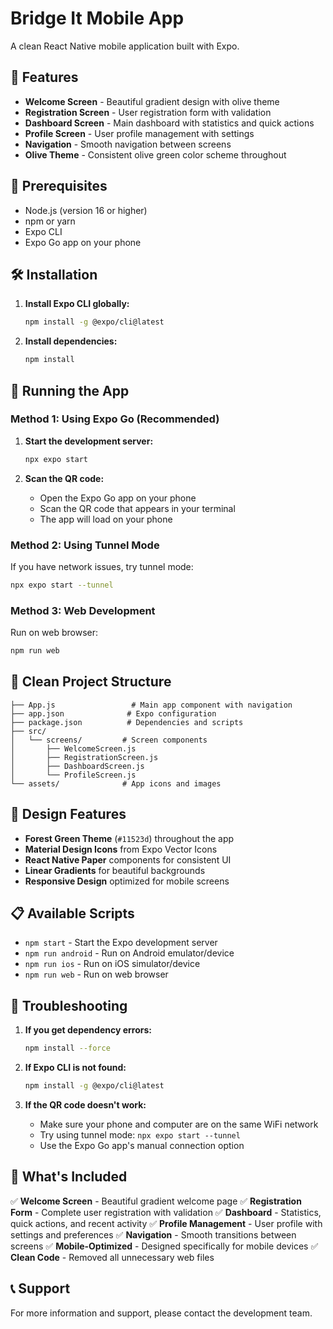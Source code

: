 # Bridge It Mobile App

A clean React Native mobile application built with Expo.

## 🚀 Features

- **Welcome Screen** - Beautiful gradient design with olive theme
- **Registration Screen** - User registration form with validation
- **Dashboard Screen** - Main dashboard with statistics and quick actions
- **Profile Screen** - User profile management with settings
- **Navigation** - Smooth navigation between screens
- **Olive Theme** - Consistent olive green color scheme throughout

## 📱 Prerequisites

- Node.js (version 16 or higher)
- npm or yarn
- Expo CLI
- Expo Go app on your phone

## 🛠️ Installation

1. **Install Expo CLI globally:**
   ```bash
   npm install -g @expo/cli@latest
   ```

2. **Install dependencies:**
   ```bash
   npm install
   ```

## 🎯 Running the App

### Method 1: Using Expo Go (Recommended)

1. **Start the development server:**
   ```bash
   npx expo start
   ```

2. **Scan the QR code:**
   - Open the Expo Go app on your phone
   - Scan the QR code that appears in your terminal
   - The app will load on your phone

### Method 2: Using Tunnel Mode

If you have network issues, try tunnel mode:
```bash
npx expo start --tunnel
```

### Method 3: Web Development

Run on web browser:
```bash
npm run web
```

## 📁 Clean Project Structure

```
├── App.js                 # Main app component with navigation
├── app.json              # Expo configuration
├── package.json          # Dependencies and scripts
├── src/
│   └── screens/         # Screen components
│       ├── WelcomeScreen.js
│       ├── RegistrationScreen.js
│       ├── DashboardScreen.js
│       └── ProfileScreen.js
└── assets/              # App icons and images
```

## 🎨 Design Features

- **Forest Green Theme** (`#11523d`) throughout the app
- **Material Design Icons** from Expo Vector Icons
- **React Native Paper** components for consistent UI
- **Linear Gradients** for beautiful backgrounds
- **Responsive Design** optimized for mobile screens

## 📋 Available Scripts

- `npm start` - Start the Expo development server
- `npm run android` - Run on Android emulator/device
- `npm run ios` - Run on iOS simulator/device
- `npm run web` - Run on web browser

## 🔧 Troubleshooting

1. **If you get dependency errors:**
   ```bash
   npm install --force
   ```

2. **If Expo CLI is not found:**
   ```bash
   npm install -g @expo/cli@latest
   ```

3. **If the QR code doesn't work:**
   - Make sure your phone and computer are on the same WiFi network
   - Try using tunnel mode: `npx expo start --tunnel`
   - Use the Expo Go app's manual connection option

## 🎯 What's Included

✅ **Welcome Screen** - Beautiful gradient welcome page
✅ **Registration Form** - Complete user registration with validation
✅ **Dashboard** - Statistics, quick actions, and recent activity
✅ **Profile Management** - User profile with settings and preferences
✅ **Navigation** - Smooth transitions between screens
✅ **Mobile-Optimized** - Designed specifically for mobile devices
✅ **Clean Code** - Removed all unnecessary web files

## 📞 Support

For more information and support, please contact the development team.